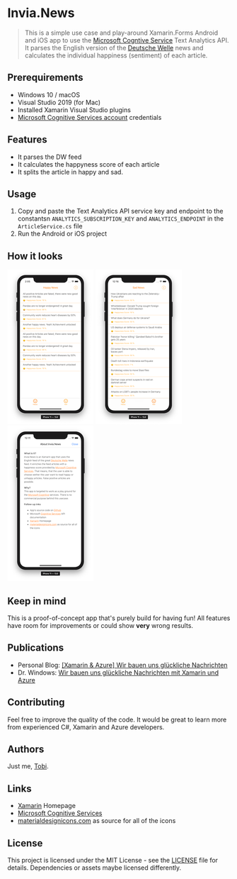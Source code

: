 # Invia.News

> This is a simple use case and play-around Xamarin.Forms Android and iOS app to use the [Microsoft Cogntive Service](https://www.microsoft.com/cognitive-services/en-us/apis) Text Analytics API. It parses the English version of the [Deutsche Welle](http://www.dw.com/en/top-stories/s-9097) news and calculates the individual happiness (sentiment) of each article.

## Prerequirements
- Windows 10 / macOS 
- Visual Studio 2019 (for Mac)
- Installed Xamarin Visual Studio plugins
- [Microsoft Cognitive Services account](https://www.microsoft.com/cognitive-services/en-us/sign-up) credentials

## Features
- It parses the DW feed
- It calculates the happyness score of each article
- It splits the article in happy and sad.

## Usage
1. Copy and paste the Text Analytics API service key and endpoint to the constantsn `ANALYTICS_SUBSCRIPTION_KEY` and `ANALYTICS_ENDPOINT` in the `ArticleService.cs` file
1. Run the Android or iOS project

## How it looks

![Happy iOS](_docs/happy-ios-shrinked.png) ![Unhappy iOS](_docs/unhappy-ios-shrinked.png) ![About iOS](_docs/about-ios-shrinked.png)

## Keep in mind
This is a proof-of-concept app that's purely build for having fun! All features have room for improvements or could show **very** wrong results.

## Publications
- Personal Blog: [[Xamarin & Azure] Wir bauen uns glückliche Nachrichten](https://tscholze.uber.space/2019/09/28/xamarin-azure-wir-bauen-uns-glueckliche-nachrichten/)
- Dr. Windows: [Wir bauen uns glückliche Nachrichten mit Xamarin und Azure](https://www.drwindows.de/news/wir-bauen-uns-glueckliche-nachrichten-mit-xamarin-und-azure)

## Contributing
Feel free to improve the quality of the code. It would be great to learn more from experienced C#, Xamarin and Azure developers.

## Authors
Just me, [Tobi]([https://tscholze.github.io).

## Links
- [Xamarin](https://dotnet.microsoft.com/apps/xamarin) Homepage
- [Microsoft Cognitive Services](https://www.microsoft.com/cognitive-services/) 
- [materialdesignicons.com](https://materialdesignicons.com) as source for all of the icons


## License
This project is licensed under the MIT License - see the [LICENSE](LICENSE.md) file for details.
Dependencies or assets maybe licensed differently.

